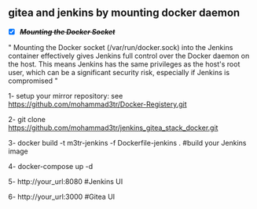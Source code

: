 ## gitea and jenkins by mounting docker daemon
- [x] ~~***Mounting the Docker Socket***~~

" Mounting the Docker socket (/var/run/docker.sock) into the Jenkins container effectively gives Jenkins full control over the Docker daemon on the host. This means Jenkins has the same privileges as the host's root user, which can be a significant security risk, especially if Jenkins is compromised "

1- setup your mirror repository:  see https://github.com/mohammad3tr/Docker-Registery.git

2- git clone https://github.com/mohammad3tr/jenkins_gitea_stack_docker.git 

3- docker build -t m3tr-jenkins -f Dockerfile-jenkins . #build your Jenkins image

4- docker-compose up -d

5- http://your_url:8080 #Jenkins UI

6- http://your_url:3000 #Gitea UI


